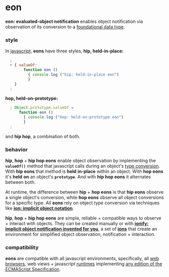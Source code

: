 # eon

**eon: evaluated-object notification** enables object notification via
observation of its conversion to a
[foundational data type](https://en.wikipedia.org/wiki/Primitive_data_type).

### style

In [javascript](http://www.ecma-international.org/publications/standards/Ecma-262.htm),
**eons** have three styles, **hip, held-in-place:**

```javascript
  ;
  + { valueOf:
        function eon ()
          { console.log ("hip: held-in-place eon")
          }
    }
  ;
```

**hop, held-on-prototype:**

```javascript
  ; Object.prototype.valueOf =
      function eon ()
        { console.log ("hop: held-on-prototype eon")
        }
  ;
```

and **hip hop**, a combination of both.

### behavior

**hip**, **hop** + **hip hop eons** enable object observation by implementing
the **```valueOf()```** method that javascript calls during an object's
[type conversion](http://www.ecma-international.org/ecma-262/6.0/index.html#sec-toprimitive).
With **hip eons** that method is **held** __in-place__ within an
object. With **hop eons** it's **held** __on__ an object's **```prototype```**.
And with **hip hop eons** it alternates between both.

At runtime, the difference between **hip** + **hop eons** is that **hip eons**
observe a single object's conversion, while **hop eons** observe all object
conversions for a specific type. All **eons** rely on object type conversion
via techniques like [**ion: implicit object notation**](ion.md).

**hip**, **hop** + **hip hop eons** are simple, reliable + compatible ways to
observe + interact with objects. They can be created manually or with
[**ionify: implicit object notification invented for you**](http://github.com/ionify/ionify),
a set of [**ions**](ion.md) that create an environment for simplified object
observation, notification + interaction.

### compatibility

**eons** are compatible with all javascript environments, specifically, all
[web browsers](https://en.wikipedia.org/wiki/Web_browser), web views +
javascript [runtimes](http://en.wikipedia.org/wiki/JavaScript_engine)
implementing [any edition of the ECMAScript Specification](http://www.ecma-international.org/publications/standards/Ecma-262-arch.htm).